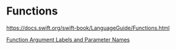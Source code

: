 # Functions

<https://docs.swift.org/swift-book/LanguageGuide/Functions.html>

[Function Argument Labels and Parameter Names](https://docs.swift.org/swift-book/LanguageGuide/Functions.html#ID166)
